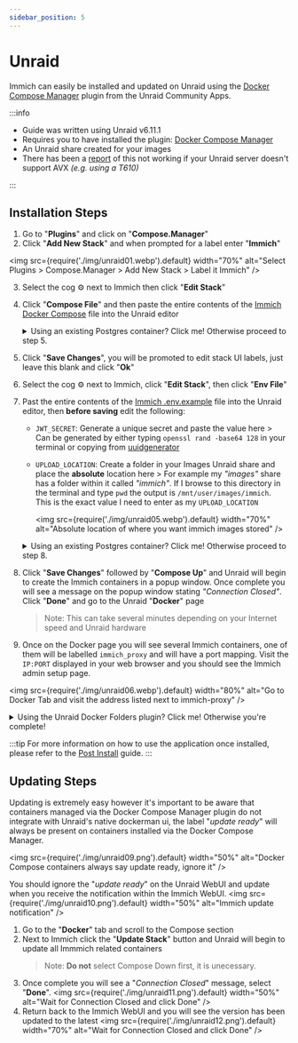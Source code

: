 ```yaml
---
sidebar_position: 5
---
```


# Unraid

Immich can easily be installed and updated on Unraid using the [Docker Compose Manager](https://forums.unraid.net/topic/114415-plugin-docker-compose-manager/) plugin from the Unraid Community Apps.

:::info

- Guide was written using Unraid v6.11.1
- Requires you to have installed the plugin: [Docker Compose Manager](https://forums.unraid.net/topic/114415-plugin-docker-compose-manager/)
- An Unraid share created for your images
- There has been a [report](https://forums.unraid.net/topic/130006-errortraps-traps-node27707-trap-invalid-opcode-ip14fcfc8d03c0-sp7fff32889dd8-more/#comment-1189395) of this not working if your Unraid server doesn't support AVX _(e.g. using a T610)_

:::

## Installation Steps

1. Go to "**Plugins**" and click on "**Compose.Manager**"
2. Click "**Add New Stack**" and when prompted for a label enter "**Immich**"

<img
src={require('./img/unraid01.webp').default}
width="70%"
alt="Select Plugins > Compose.Manager > Add New Stack > Label it Immich"
/>

3.  Select the cog ⚙️ next to Immich then click "**Edit Stack**"
4.  Click "**Compose File**" and then paste the entire contents of the [Immich Docker Compose](https://raw.githubusercontent.com/immich-app/immich/main/docker/docker-compose.yml) file into the Unraid editor
    <details >
        <summary>Using an existing Postgres container? Click me! Otherwise proceed to step 5.</summary>
        <ul>
            <li>Comment out the database service</li>
            <img
                src={require('./img/unraid02.png').default}
                width="50%"
                alt="Comment out database service in the compose file"
            />
            <li>Comment out the database dependency for <b>each service</b> <i>(example in screenshot below only shows 2 of the services - ensure you do this for all services)</i></li>
            <img
                src={require('./img/unraid03.png').default}
                width="50%"
                alt="Comment out every reference to the database service in the compose file"
            />
            <li>Comment out the volumes</li>
            <img
                src={require('./img/unraid04.png').default}
                width="20%"
                alt="Comment out database volume"
            />
        </ul>
    </details>
5.  Click "**Save Changes**", you will be promoted to edit stack UI labels, just leave this blank and click "**Ok**"
6.  Select the cog ⚙️ next to Immich, click "**Edit Stack**", then click "**Env File**"
7.  Past the entire contents of the [Immich .env.example](https://raw.githubusercontent.com/immich-app/immich/main/docker/.env.example) file into the Unraid editor, then **before saving** edit the following:

    - `JWT_SECRET`: Generate a unique secret and paste the value here > Can be generated by either typing `openssl rand -base64 128` in your terminal or copying from [uuidgenerator](https://www.uuidgenerator.net/version1)
    - `UPLOAD_LOCATION`: Create a folder in your Images Unraid share and place the **absolute** location here > For example my _"images"_ share has a folder within it called _"immich"_. If I browse to this directory in the terminal and type `pwd` the output is `/mnt/user/images/immich`. This is the exact value I need to enter as my `UPLOAD_LOCATION`

      <img
      src={require('./img/unraid05.webp').default}
      width="70%"
      alt="Absolute location of where you want immich images stored"
      />

    <details >
        <summary>Using an existing Postgres container? Click me! Otherwise proceed to step 8.</summary>
        <p>Update the following database variables as relevant to your Postgres container:</p>
        <ul>
            <li><code>DB_HOSTNAME</code></li>
            <li><code>DB_USERNAME</code></li>
            <li><code>DB_PASSWORD</code></li>
            <li><code>DB_DATABASE_NAME</code></li>
            <li><code>DB_PORT</code></li>
        </ul>
    </details>

8.  Click "**Save Changes**" followed by "**Compose Up**" and Unraid will begin to create the Immich containers in a popup window. Once complete you will see a message on the popup window stating _"Connection Closed"_. Click "**Done**" and go to the Unraid "**Docker**" page

    > Note: This can take several minutes depending on your Internet speed and Unraid hardware

9.  Once on the Docker page you will see several Immich containers, one of them will be labelled `immich_proxy` and will have a port mapping. Visit the `IP:PORT` displayed in your web browser and you should see the Immich admin setup page.

<img
src={require('./img/unraid06.webp').default}
width="80%"
alt="Go to Docker Tab and visit the address listed next to immich-proxy"
/>

<details >
    <summary>Using the Unraid Docker Folders plugin? Click me! Otherwise you're complete!</summary>
    <p>If you are using the Docker Folders plugin go the Docker tab and select "<b>New Folder</b>".<br />Label it <i>"Immich"</i> and use the logo from the <a href="https://immich.app/">Immich homepage</a> <i>(right click the logo, "Save As", and reupload to Unraid)</i><br />Then simply select all the Immich related containers before clicking "<b>Submit</b>"</p>
    <img
        src={require('./img/unraid07.webp').default}
        width="80%"
        alt="Go to Docker Tab and visit the address listed next to immich-proxy"
    />
    <img
        src={require('./img/unraid08.webp').default}
        width="90%"
        alt="Go to Docker Tab and visit the address listed next to immich-proxy"
    />
    
</details>

:::tip
For more information on how to use the application once installed, please refer to the [Post Install](/docs/install/post-install.mdx) guide.
:::

## Updating Steps

Updating is extremely easy however it's important to be aware that containers managed via the Docker Compose Manager plugin do not integrate with Unraid's native dockerman ui, the label "_update ready_" will always be present on containers installed via the Docker Compose Manager.

<img
src={require('./img/unraid09.png').default}
width="50%"
alt="Docker Compose containers always say update ready, ignore it"
/>

You should ignore the "_update ready_" on the Unraid WebUI and update when you receive the notification within the Immich WebUI.
<img
src={require('./img/unraid10.png').default}
width="50%"
alt="Immich update notification"
/>

1. Go to the "**Docker**" tab and scroll to the Compose section
2. Next to Immich click the "**Update Stack**" button and Unraid will begin to update all Immmich related containers
   > Note: **Do not** select Compose Down first, it is unecessary.
3. Once complete you will see a "_Connection Closed_" message, select "**Done**".
   <img
   src={require('./img/unraid11.png').default}
   width="50%"
   alt="Wait for Connection Closed and click Done"
   />
4. Return back to the Immich WebUI and you will see the version has been updated to the latest
   <img
   src={require('./img/unraid12.png').default}
   width="70%"
   alt="Wait for Connection Closed and click Done"
   />
